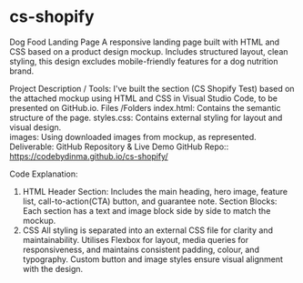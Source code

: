 # cs-shopify
Dog Food Landing Page A responsive landing page built with HTML and CSS based on a product design mockup. Includes structured layout, clean styling, this design excludes mobile-friendly features for a dog nutrition brand.

Project Description / Tools: I've built the section (CS Shopify Test) based on the attached mockup using HTML and CSS in Visual Studio Code, to be presented on GitHub.io. 
Files /Folders
index.html: Contains the semantic structure of the page. 
styles.css: Contains external styling for layout and visual design.  
images: Using downloaded images from mockup, as represented.
Deliverable: GitHub Repository & Live Demo GitHub Repo:: https://codebydinma.github.io/cs-shopify/ 

Code Explanation: 

1. HTML
Header Section: Includes the main heading, hero image, feature list,  call-to-action(CTA) button, and guarantee note.
Section Blocks: Each section has a text and image block side by side to match the mockup.
2. CSS
All styling is separated into an external CSS file for clarity and maintainability.
Utilises Flexbox for layout, media queries for responsiveness, and maintains consistent padding, colour, and typography.
Custom button and image styles ensure visual alignment with the design.
